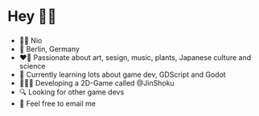 <h1 align="left"> Hey 👋🏻 </h1>

###

- 🧑🏻 Nio 
- 📍 Berlin, Germany
- ❤️‍🔥 Passionate about art, sesign, music, plants, Japanese culture and science
- 📖 Currently learning lots about game dev, GDScript and Godot
- 🧑🏻‍💻 Developing a 2D-Game called @JinShoku
- 🔍 Looking for other game devs
- 📧 Feel free to email me

<!---
niomilano/niomilano is a ✨ special ✨ repository because its `README.md` (this file) appears on your GitHub profile.
You can click the Preview link to take a look at your changes.
--->
